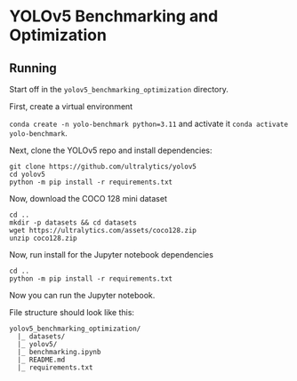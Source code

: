 # YOLOv5 Benchmarking and Optimization

## Running

Start off in the `yolov5_benchmarking_optimization` directory. 

First, create a virtual environment

`conda create -n yolo-benchmark python=3.11` and activate it `conda activate yolo-benchmark`.

Next, clone the YOLOv5 repo and install dependencies:

```plaintext
git clone https://github.com/ultralytics/yolov5
cd yolov5
python -m pip install -r requirements.txt
```

Now, download the COCO 128 mini dataset

```plaintext
cd ..
mkdir -p datasets && cd datasets
wget https://ultralytics.com/assets/coco128.zip
unzip coco128.zip
```

Now, run install for the Jupyter notebook dependencies

```plaintext
cd ..
python -m pip install -r requirements.txt
```

Now you can run the Jupyter notebook.

File structure should look like this: 

```plaintext
yolov5_benchmarking_optimization/
  |_ datasets/
  |_ yolov5/
  |_ benchmarking.ipynb
  |_ README.md
  |_ requirements.txt
```
